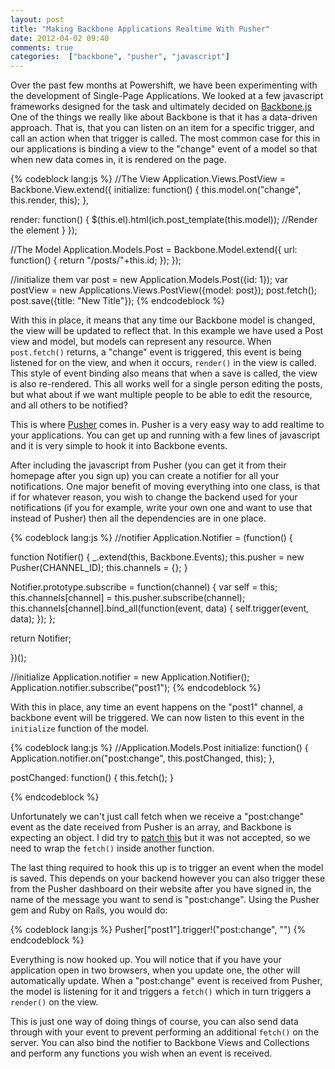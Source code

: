 ```yaml
---
layout: post
title: "Making Backbone Applications Realtime With Pusher"
date: 2012-04-02 09:40
comments: true
categories:  ["backbone", "pusher", "javascript"]
---
```


Over the past few months at Powershift, we have been experimenting with the development of Single-Page Applications.  We looked at a few javascript frameworks designed for the task and ultimately decided on [Backbone.js](http://documentcloud.github.com/backbone/)  One of the things we really like about Backbone is that it has a data-driven approach.  That is, that you can listen on an item for a specific trigger, and call an action when that trigger is called.  The most common case for this in our applications is binding a view to the "change" event of a model so that when new data comes in, it is rendered on the page.

{% codeblock lang:js %}
//The View
Application.Views.PostView = Backbone.View.extend({
  initialize: function() {
    this.model.on("change", this.render, this);
  },

  render: function() {
    $(this.el).html(ich.post_template(this.model)); //Render the element
  }
});

//The Model
Application.Models.Post = Backbone.Model.extend({
  url: function() {
    return "/posts/"+this.id;
  });
});

//initialize them
var post = new Application.Models.Post({id: 1});
var postView = new Applications.Views.PostView({model: post});
post.fetch();
post.save({title: "New Title"});
{% endcodeblock %}


<!-- more -->

With this in place, it means that any time our Backbone model is changed, the view will be updated to reflect that.  In this example we have used a Post view and model, but models can represent any resource.  When `post.fetch()` returns, a "change" event is triggered, this event is being listened for on the view, and when it occurs, `render()` in the view is called.  This style of event binding also means that when a save is called, the view is also re-rendered.  This all works well for a single person editing the posts, but what about if we want multiple people to be able to edit the resource, and all others to be notified?

This is where [Pusher](http://pusherapp.com) comes in.  Pusher is a very easy way to add realtime to your applications.  You can get up and running with a few lines of javascript and it is very simple to hook it into Backbone events.

After including the javascript from Pusher (you can get it from their homepage after you sign up) you can create a notifier for all your notifications.  One major benefit of moving everything into one class, is that if for whatever reason, you wish to change the backend used for your notifications (if you for example, write your own one and want to use that instead of Pusher) then all the dependencies are in one place.

{% codeblock lang:js %}
//notifier
Application.Notifier = (function() {

  function Notifier() {
    _.extend(this, Backbone.Events);
    this.pusher = new Pusher(CHANNEL_ID);
    this.channels = {};
  }

  Notifier.prototype.subscribe = function(channel) {
    var self = this;
    this.channels[channel] = this.pusher.subscribe(channel);
    this.channels[channel].bind_all(function(event, data) {
      self.trigger(event, data);
    });
  };

  return Notifier;

})();

//initialize
Application.notifier = new Application.Notifier();
Application.notifier.subscribe("post1");
{% endcodeblock %}

With this in place, any time an event happens on the "post1" channel, a backbone event will be triggered.  We can now listen to this event in the `initialize` function of the model.

{% codeblock lang:js %}
//Application.Models.Post
initialize: function() {
  Application.notifier.on("post:change", this.postChanged, this);
},

postChanged: function() {
  this.fetch(); 
}

{% endcodeblock %}

Unfortunately we can't just call fetch when we receive a "post:change" event as the date received from Pusher is an array, and Backbone is expecting an object.  I did try to [patch this](https://github.com/documentcloud/backbone/pull/1058) but it was not accepted, so we need to wrap the `fetch()` inside another function.


The last thing required to hook this up is to trigger an event when the model is saved.  This depends on your backend however you can also trigger these from the Pusher dashboard on their website after you have signed in, the name of the message you want to send is "post:change".  Using the Pusher gem and Ruby on Rails, you would do:

{% codeblock lang:js %}
Pusher["post1"].trigger!("post:change", "")
{% endcodeblock %}

Everything is now hooked up.  You will notice that if you have your application open in two browsers, when you update one, the other will automatically update.  When a "post:change" event is received from Pusher, the model is listening for it and triggers a `fetch()` which in turn triggers a `render()` on the view.

This is just one way of doing things of course, you can also send data through with your event to prevent performing an additional `fetch()` on the server.  You can also bind the notifier to Backbone Views and Collections and perform any functions you wish when an event is received.

